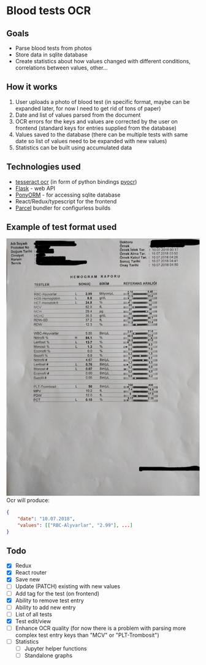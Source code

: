 # Blood tests OCR

## Goals
* Parse blood tests from photos
* Store data in sqlite database
* Create statistics about how values changed with different conditions, correlations between values, other...

## How it works
1. User uploads a photo of blood test (in specific format, maybe can be expanded later, for now I need to get rid of tons of paper)
2. Date and list of values parsed from the document
3. OCR errors for the keys and values are corrected by the user on frontend (standard keys for entries supplied from the database)
4. Values saved to the database (there can be multiple tests with same date so list of values need to be expanded with new values)
5. Statistics can be built using accumulated data

## Technologies used
* [tesseract ocr](https://github.com/tesseract-ocr/tesseract) (in form of python bindings [pyocr](https://gitlab.gnome.org/World/OpenPaperwork/pyocr))
* [Flask](http://flask.pocoo.org/) - web API
* [PonyORM](https://ponyorm.com/) - for accessing sqlite database
* React/Redux/typescript for the frontend
* [Parcel](https://github.com/parcel-bundler/parcel) bundler for configurless builds

## Example of test format used
![example](docs/reference.jpg)
<br/>
Ocr will produce:
```json
{
    "date": "10.07.2018",
    "values": [["RBC-Alyvarlar", "2.99"], ...]
}
```

## Todo
- [x] Redux
- [x] React router
- [x] Save new
- [ ] Update (PATCH) existing with new values
- [ ] Add tag for the test (on frontend)
- [x] Ability to remove test entry
- [ ] Ability to add new entry 
- [ ] List of all tests
- [x] Test edit/view
- [ ] Enhance OCR quality (for now there is a problem with parsing more complex test entry keys than "MCV" or "PLT-Trombosit")
- [ ] Statistics
    - [ ] Jupyter helper functions
    - [ ] Standalone graphs

